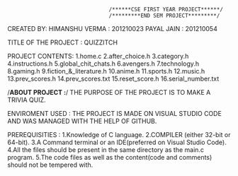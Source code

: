                                     /******CSE FIRST YEAR PROJECT******/
                                    /*********END SEM PROJECT*********/
CREATED BY:
HIMANSHU VERMA : 201210023
PAYAL JAIN : 201210054

TITLE OF THE PROJECT : QUIZZITCH

PROJECT CONTENTS:
1.home.c
2.after_choice.h
3.category.h
4.instructions.h
5.global_chit_chats.h
6.avengers.h
7.technology.h
8.gaming.h
9.fiction_&_literature.h
10.anime.h
11.sports.h
12.music.h
13.prev_scores.h
14.prev_scores.txt
15.reset_score.h
16.serial_number.txt

/**ABOUT PROJECT :**/ 
THE PURPOSE OF THE PROJECT IS TO MAKE A TRIVIA QUIZ.

ENVIROMENT USED :
THE PROJECT IS MADE ON VISUAL STUDIO CODE AND WAS MANAGED WITH THE HELP OF GITHUB.

PREREQUISITIES : 
1.Knowledge of C language.
2.COMPILER (either 32-bit or 64-bit).
3.A Command terminal or an IDE(preferred on Visual Studio Code).
4.All the files should be present in the same directory as the main.c program.
5.The code files as well as the content(code and comments) should not be tempered with.